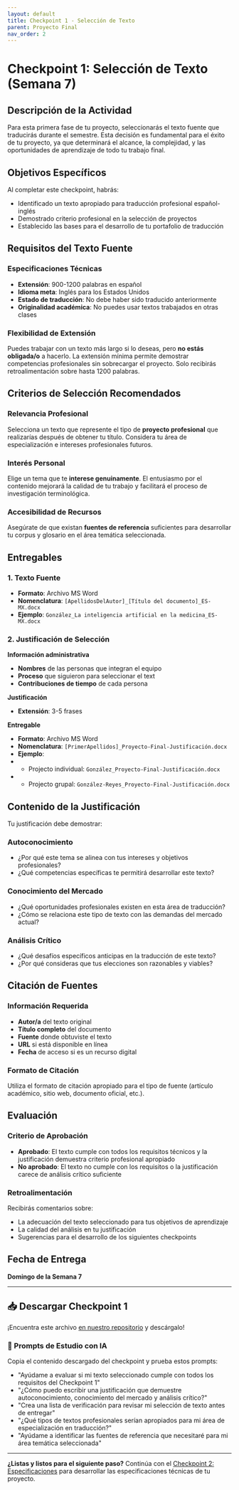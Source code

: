 ```yaml
---
layout: default
title: Checkpoint 1 - Selección de Texto
parent: Proyecto Final
nav_order: 2
---
```


# Checkpoint 1: Selección de Texto (Semana 7)

## Descripción de la Actividad

Para esta primera fase de tu proyecto, seleccionarás el texto fuente que traducirás durante el semestre. Esta decisión es fundamental para el éxito de tu proyecto, ya que determinará el alcance, la complejidad, y las oportunidades de aprendizaje de todo tu trabajo final.

## Objetivos Específicos

Al completar este checkpoint, habrás:
- Identificado un texto apropiado para traducción profesional español-inglés
- Demostrado criterio profesional en la selección de proyectos
- Establecido las bases para el desarrollo de tu portafolio de traducción

## Requisitos del Texto Fuente

### Especificaciones Técnicas
- **Extensión**: 900-1200 palabras en español
- **Idioma meta**: Inglés para los Estados Unidos
- **Estado de traducción**: No debe haber sido traducido anteriormente
- **Originalidad académica**: No puedes usar textos trabajados en otras clases

### Flexibilidad de Extensión
Puedes trabajar con un texto más largo si lo deseas, pero **no estás obligada/o** a hacerlo. La extensión mínima permite demostrar competencias profesionales sin sobrecargar el proyecto. Solo recibirás retroalimentación sobre hasta 1200 palabras.

## Criterios de Selección Recomendados

### Relevancia Profesional
Selecciona un texto que represente el tipo de **proyecto profesional** que realizarías después de obtener tu título. Considera tu área de especialización e intereses profesionales futuros.

### Interés Personal
Elige un tema que te **interese genuinamente**. El entusiasmo por el contenido mejorará la calidad de tu trabajo y facilitará el proceso de investigación terminológica.

### Accesibilidad de Recursos
Asegúrate de que existan **fuentes de referencia** suficientes para desarrollar tu corpus y glosario en el área temática seleccionada.

## Entregables

### 1. Texto Fuente
- **Formato**: Archivo MS Word
- **Nomenclatura**: `[ApellidosDelAutor]_[Título del documento]_ES-MX.docx`
- **Ejemplo**: `González_La inteligencia artificial en la medicina_ES-MX.docx`

### 2. Justificación de Selección

**Información administrativa**
- **Nombres** de las personas que integran el equipo
- **Proceso** que siguieron para seleccionar el text
- **Contribuciones de tiempo** de cada persona

**Justificación**
- **Extensión**: 3-5 frases

**Entregable**
- **Formato**: Archivo MS Word
- **Nomenclatura**: `[PrimerApellidos]_Proyecto-Final-Justificación.docx`
- **Ejemplo**: 
- - Projecto individual: `González_Proyecto-Final-Justificación.docx`
- - Projecto grupal: `González-Reyes_Proyecto-Final-Justificación.docx`

## Contenido de la Justificación

Tu justificación debe demostrar:

### Autoconocimiento
- ¿Por qué este tema se alinea con tus intereses y objetivos profesionales?
- ¿Qué competencias específicas te permitirá desarrollar este texto?

### Conocimiento del Mercado
- ¿Qué oportunidades profesionales existen en esta área de traducción?
- ¿Cómo se relaciona este tipo de texto con las demandas del mercado actual?

### Análisis Crítico
- ¿Qué desafíos específicos anticipas en la traducción de este texto?
- ¿Por qué consideras que tus elecciones son razonables y viables?

## Citación de Fuentes

### Información Requerida
- **Autor/a** del texto original
- **Título completo** del documento
- **Fuente** donde obtuviste el texto
- **URL** si está disponible en línea
- **Fecha** de acceso si es un recurso digital

### Formato de Citación
Utiliza el formato de citación apropiado para el tipo de fuente (artículo académico, sitio web, documento oficial, etc.).

## Evaluación

### Criterio de Aprobación
- **Aprobado**: El texto cumple con todos los requisitos técnicos y la justificación demuestra criterio profesional apropiado
- **No aprobado**: El texto no cumple con los requisitos o la justificación carece de análisis crítico suficiente

### Retroalimentación
Recibirás comentarios sobre:
- La adecuación del texto seleccionado para tus objetivos de aprendizaje
- La calidad del análisis en tu justificación
- Sugerencias para el desarrollo de los siguientes checkpoints

## Fecha de Entrega

**Domingo de la Semana 7**

---

## 📥 Descargar Checkpoint 1
¡Encuentra este archivo [en nuestro repositorio](https://github.com/alainamb/uic_tr18-trad-inversa-es-en/blob/main/proyecto-final/proyecto-final-checkpoint1.md) y descárgalo!

### 🤖 Prompts de Estudio con IA
Copia el contenido descargado del checkpoint y prueba estos prompts:
- "Ayúdame a evaluar si mi texto seleccionado cumple con todos los requisitos del Checkpoint 1"
- "¿Cómo puedo escribir una justificación que demuestre autoconocimiento, conocimiento del mercado y análisis crítico?"
- "Crea una lista de verificación para revisar mi selección de texto antes de entregar"
- "¿Qué tipos de textos profesionales serían apropiados para mi área de especialización en traducción?"
- "Ayúdame a identificar las fuentes de referencia que necesitaré para mi área temática seleccionada"

---

**¿Listas y listos para el siguiente paso?** Continúa con el [Checkpoint 2: Especificaciones](proyecto-final-checkpoint2.md) para desarrollar las especificaciones técnicas de tu proyecto.
